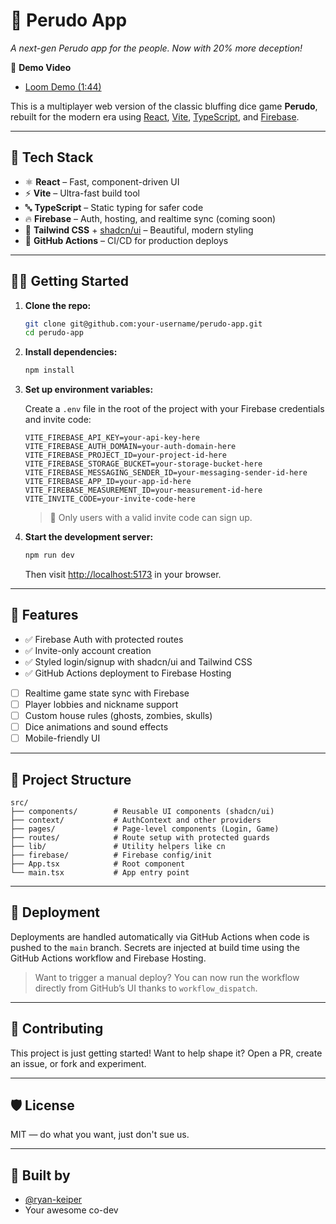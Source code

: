 # 🥸 Perudo App

*A next-gen Perudo app for the people. Now with 20% more deception!*

🎥 **Demo Video**  
- [Loom Demo (1:44)](https://www.loom.com/share/6c7391f41df24d199cc386a52c526981) 

This is a multiplayer web version of the classic bluffing dice game **Perudo**, rebuilt for the modern era using [React](https://reactjs.org/), [Vite](https://vitejs.dev/), [TypeScript](https://www.typescriptlang.org/), and [Firebase](https://firebase.google.com/).

---

## 🚀 Tech Stack

- ⚛️ **React** – Fast, component-driven UI
- ⚡ **Vite** – Ultra-fast build tool
- 🔤 **TypeScript** – Static typing for safer code
- 🔥 **Firebase** – Auth, hosting, and realtime sync (coming soon)
- 🎨 **Tailwind CSS** + [shadcn/ui](https://ui.shadcn.com) – Beautiful, modern styling
- 🤖 **GitHub Actions** – CI/CD for production deploys

---

## 🧑‍💻 Getting Started

1. **Clone the repo:**

    ```bash
    git clone git@github.com:your-username/perudo-app.git
    cd perudo-app
    ```

2. **Install dependencies:**

    ```bash
    npm install
    ```

3. **Set up environment variables:**

    Create a `.env` file in the root of the project with your Firebase credentials and invite code:

    ```env
    VITE_FIREBASE_API_KEY=your-api-key-here
    VITE_FIREBASE_AUTH_DOMAIN=your-auth-domain-here
    VITE_FIREBASE_PROJECT_ID=your-project-id-here
    VITE_FIREBASE_STORAGE_BUCKET=your-storage-bucket-here
    VITE_FIREBASE_MESSAGING_SENDER_ID=your-messaging-sender-id-here
    VITE_FIREBASE_APP_ID=your-app-id-here
    VITE_FIREBASE_MEASUREMENT_ID=your-measurement-id-here
    VITE_INVITE_CODE=your-invite-code-here
    ```

    > 🔐 Only users with a valid invite code can sign up.

4. **Start the development server:**

    ```bash
    npm run dev
    ```

    Then visit [http://localhost:5173](http://localhost:5173) in your browser.

---

## 🧾 Features

- ✅ Firebase Auth with protected routes
- ✅ Invite-only account creation
- ✅ Styled login/signup with shadcn/ui and Tailwind CSS
- ✅ GitHub Actions deployment to Firebase Hosting
- [ ] Realtime game state sync with Firebase
- [ ] Player lobbies and nickname support
- [ ] Custom house rules (ghosts, zombies, skulls)
- [ ] Dice animations and sound effects
- [ ] Mobile-friendly UI

---

## 📁 Project Structure

```
src/
├── components/        # Reusable UI components (shadcn/ui)
├── context/           # AuthContext and other providers
├── pages/             # Page-level components (Login, Game)
├── routes/            # Route setup with protected guards
├── lib/               # Utility helpers like cn
├── firebase/          # Firebase config/init
├── App.tsx            # Root component
└── main.tsx           # App entry point
```

---

## 🚢 Deployment

Deployments are handled automatically via GitHub Actions when code is pushed to the `main` branch. Secrets are injected at build time using the GitHub Actions workflow and Firebase Hosting.

> Want to trigger a manual deploy? You can now run the workflow directly from GitHub’s UI thanks to `workflow_dispatch`.

---

## 🧠 Contributing

This project is just getting started! Want to help shape it? Open a PR, create an issue, or fork and experiment.

---

## 🛡 License

MIT — do what you want, just don't sue us.

---

## 🤝 Built by

- [@ryan-keiper](https://github.com/ryan-keiper)
- Your awesome co-dev